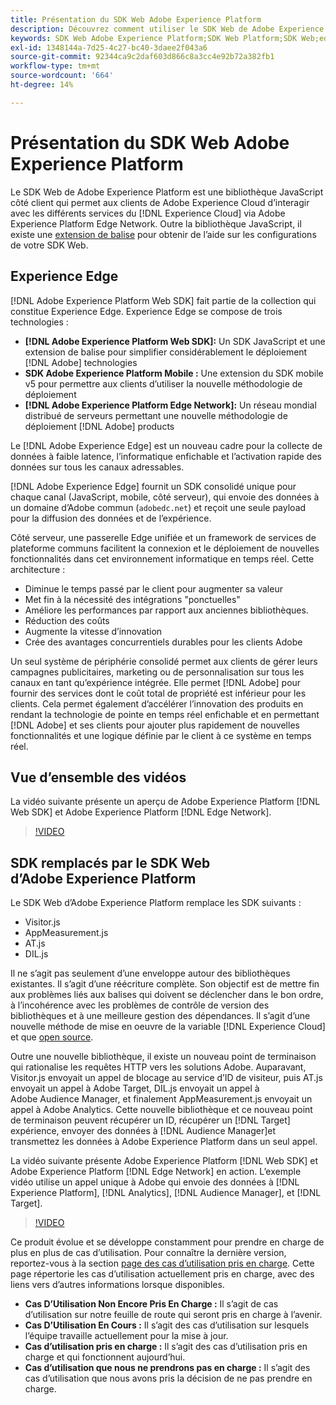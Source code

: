 ```yaml
---
title: Présentation du SDK Web Adobe Experience Platform
description: Découvrez comment utiliser le SDK Web de Adobe Experience Platform pour intégrer des fonctionnalités de Platform à votre site web.
keywords: SDK Web Adobe Experience Platform;SDK Web Platform;SDK Web;edge;Visitor.js;AppMeasurement.js;AT.js;DIL.js;sdk Web;SDK;SDK Web;Launch;lancement
exl-id: 1348144a-7d25-4c27-bc40-3daee2f043a6
source-git-commit: 92344ca9c2daf603d866c8a3cc4e92b72a382fb1
workflow-type: tm+mt
source-wordcount: '664'
ht-degree: 14%

---
```


# Présentation du SDK Web Adobe Experience Platform

Le SDK Web de Adobe Experience Platform est une bibliothèque JavaScript côté client qui permet aux clients de Adobe Experience Cloud d’interagir avec les différents services du [!DNL Experience Cloud] via Adobe Experience Platform Edge Network. Outre la bibliothèque JavaScript, il existe une [extension de balise](./extension/web-sdk-extension-configuration.md) pour obtenir de l’aide sur les configurations de votre SDK Web.

## Experience Edge

[!DNL Adobe Experience Platform Web SDK] fait partie de la collection qui constitue Experience Edge. Experience Edge se compose de trois technologies :

* **[!DNL Adobe Experience Platform Web SDK]:** Un SDK JavaScript et une extension de balise pour simplifier considérablement le déploiement [!DNL Adobe] technologies
* **SDK Adobe Experience Platform Mobile :** Une extension du SDK mobile v5 pour permettre aux clients d’utiliser la nouvelle méthodologie de déploiement
* **[!DNL Adobe Experience Platform Edge Network]:** Un réseau mondial distribué de serveurs permettant une nouvelle méthodologie de déploiement [!DNL Adobe] products

Le [!DNL Adobe Experience Edge] est un nouveau cadre pour la collecte de données à faible latence, l’informatique enfichable et l’activation rapide des données sur tous les canaux adressables.

[!DNL Adobe Experience Edge] fournit un SDK consolidé unique pour chaque canal (JavaScript, mobile, côté serveur), qui envoie des données à un domaine d’Adobe commun (`adobedc.net`) et reçoit une seule payload pour la diffusion des données et de l’expérience.

Côté serveur, une passerelle Edge unifiée et un framework de services de plateforme communs facilitent la connexion et le déploiement de nouvelles fonctionnalités dans cet environnement informatique en temps réel.  Cette architecture :

* Diminue le temps passé par le client pour augmenter sa valeur
* Met fin à la nécessité des intégrations &quot;ponctuelles&quot;
* Améliore les performances par rapport aux anciennes bibliothèques.
* Réduction des coûts
* Augmente la vitesse d’innovation
* Crée des avantages concurrentiels durables pour les clients Adobe

Un seul système de périphérie consolidé permet aux clients de gérer leurs campagnes publicitaires, marketing ou de personnalisation sur tous les canaux en tant qu’expérience intégrée.  Elle permet [!DNL Adobe] pour fournir des services dont le coût total de propriété est inférieur pour les clients.  Cela permet également d’accélérer l’innovation des produits en rendant la technologie de pointe en temps réel enfichable et en permettant [!DNL Adobe] et ses clients pour ajouter plus rapidement de nouvelles fonctionnalités et une logique définie par le client à ce système en temps réel.

## Vue d’ensemble des vidéos

La vidéo suivante présente un aperçu de Adobe Experience Platform [!DNL Web SDK] et Adobe Experience Platform [!DNL Edge Network].

>[!VIDEO](https://video.tv.adobe.com/v/34141?quality=12&learn=on)

## SDK remplacés par le SDK Web d’Adobe Experience Platform

Le SDK Web d’Adobe Experience Platform remplace les SDK suivants :

* Visitor.js
* AppMeasurement.js
* AT.js
* DIL.js

Il ne s’agit pas seulement d’une enveloppe autour des bibliothèques existantes. Il s’agit d’une réécriture complète. Son objectif est de mettre fin aux problèmes liés aux balises qui doivent se déclencher dans le bon ordre, à l’incohérence avec les problèmes de contrôle de version des bibliothèques et à une meilleure gestion des dépendances. Il s’agit d’une nouvelle méthode de mise en oeuvre de la variable [!DNL Experience Cloud] et que [open source](https://github.com/adobe/alloy).

Outre une nouvelle bibliothèque, il existe un nouveau point de terminaison qui rationalise les requêtes HTTP vers les solutions Adobe. Auparavant, Visitor.js envoyait un appel de blocage au service d’ID de visiteur, puis AT.js envoyait un appel à Adobe Target, DIL.js envoyait un appel à Adobe Audience Manager, et finalement AppMeasurement.js envoyait un appel à Adobe Analytics. Cette nouvelle bibliothèque et ce nouveau point de terminaison peuvent récupérer un ID, récupérer un [!DNL Target] expérience, envoyer des données à [!DNL Audience Manager]et transmettez les données à Adobe Experience Platform dans un seul appel.

La vidéo suivante présente Adobe Experience Platform [!DNL Web SDK] et Adobe Experience Platform [!DNL Edge Network] en action. L’exemple vidéo utilise un appel unique à Adobe qui envoie des données à [!DNL Experience Platform], [!DNL Analytics], [!DNL Audience Manager], et [!DNL Target].

>[!VIDEO](https://video.tv.adobe.com/v/34148?quality=12&learn=on)

Ce produit évolue et se développe constamment pour prendre en charge de plus en plus de cas d’utilisation. Pour connaître la dernière version, reportez-vous à la section [page des cas d’utilisation pris en charge](https://experienceleague.adobe.com/docs/experience-platform/edge/fundamentals/supported-use-cases.html). Cette page répertorie les cas d’utilisation actuellement pris en charge, avec des liens vers d’autres informations lorsque disponibles.

* **Cas D’Utilisation Non Encore Pris En Charge :** Il s’agit de cas d’utilisation sur notre feuille de route qui seront pris en charge à l’avenir.
* **Cas D’Utilisation En Cours :** Il s’agit des cas d’utilisation sur lesquels l’équipe travaille actuellement pour la mise à jour.
* **Cas d’utilisation pris en charge :** Il s’agit des cas d’utilisation pris en charge et qui fonctionnent aujourd’hui.
* **Cas d’utilisation que nous ne prendrons pas en charge :** Il s’agit des cas d’utilisation que nous avons pris la décision de ne pas prendre en charge.
